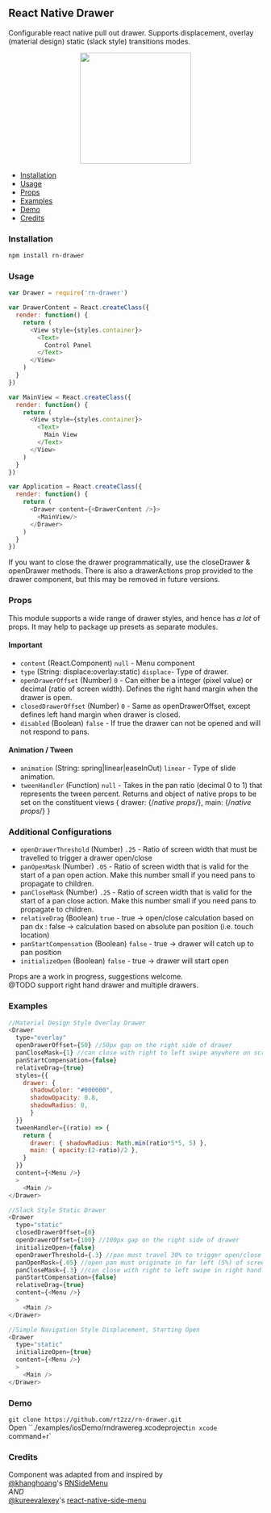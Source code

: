 ## React Native Drawer
Configurable react native pull out drawer. Supports displacement, overlay (material design) static (slack style) transitions modes.

<p align="center">
  <img width="220px" src="https://raw.githubusercontent.com/rt2zz/rn-drawer/master/examples/rn-drawer.gif" />
</p>

- [Installation](#installation)
- [Usage](#usage)
- [Props](#props)
- [Examples](#examples)
- [Demo](#demo)
- [Credits](#credits)

### Installation
```bash
npm install rn-drawer
```

### Usage
```javascript
var Drawer = require('rn-drawer')

var DrawerContent = React.createClass({
  render: function() {
    return (
      <View style={styles.container}>
        <Text>
          Control Panel
        </Text>
      </View>
    )
  }
})

var MainView = React.createClass({
  render: function() {
    return (
      <View style={styles.container}>
        <Text>
          Main View
        </Text>
      </View>
    )
  }
})

var Application = React.createClass({
  render: function() {
    return (
      <Drawer content={<DrawerContent />}>
        <MainView/>
      </Drawer>
    )
  }
})
```

If you want to close the drawer programmatically, use the closeDrawer & openDrawer methods. There is also a drawerActions prop provided to the drawer component, but this may be removed in future versions.

### Props
This module supports a wide range of drawer styles, and hence has *a lot* of props. It may help to package up presets as separate modules.
#### Important
- `content` (React.Component) `null` - Menu component
- `type` (String: displace:overlay:static) `displace`- Type of drawer.
- `openDrawerOffset` (Number) `0` - Can either be a integer (pixel value) or decimal (ratio of screen width). Defines the right hand margin when the drawer is open.
- `closedDrawerOffset` (Number) `0` - Same as openDrawerOffset, except defines left hand margin when drawer is closed.
- `disabled` (Boolean) `false` - If true the drawer can not be opened and will not respond to pans.

#### Animation / Tween
- `animation` (String: spring|linear|easeInOut) `linear` - Type of slide animation.
- `tweenHandler` (Function) `null` - Takes in the pan ratio (decimal 0 to 1) that represents the tween percent. Returns and object of native props to be set on the constituent views { drawer: {/*native props*/}, main: {/*native props*/} }


### Additional Configurations
- `openDrawerThreshold` (Number) `.25` - Ratio of screen width that must be travelled to trigger a drawer open/close
- `panOpenMask` (Number) `.05` - Ratio of screen width that is valid for the start of a pan open action. Make this number small if you need pans to propagate to children.
- `panCloseMask` (Number) `.25` - Ratio of screen width that is valid for the start of a pan close action. Make this number small if you need pans to propagate to children.
- `relativeDrag` (Boolean) `true` - true -> open/close calculation based on pan dx : false -> calculation based on absolute pan position (i.e. touch location)
- `panStartCompensation` (Boolean) `false` - true -> drawer will catch up to pan position
- `initializeOpen` (Boolean) `false` - true -> drawer will start open

Props are a work in progress, suggestions welcome.  
@TODO support right hand drawer and multiple drawers.

### Examples
```js
//Material Design Style Overlay Drawer
<Drawer
  type="overlay"
  openDrawerOffset={50} //50px gap on the right side of drawer
  panCloseMask={1} //can close with right to left swipe anywhere on screen
  panStartCompensation={false}
  relativeDrag={true}
  styles={{
    drawer: {
      shadowColor: "#000000",
      shadowOpacity: 0.8,
      shadowRadius: 0,
      }
  }}
  tweenHandler={(ratio) => {
    return {
      drawer: { shadowRadius: Math.min(ratio*5*5, 5) },
      main: { opacity:(2-ratio)/2 },
    }
  }}
  content={<Menu />}
  >
    <Main />
</Drawer>

//Slack Style Static Drawer
<Drawer
  type="static"
  closedDrawerOffset={0}
  openDrawerOffset={100} //100px gap on the right side of drawer
  initializeOpen={false}
  openDrawerThreshold={.3} //pan must travel 30% to trigger open/close action on release
  panOpenMask={.05} //open pan must originate in far left (5%) of screen
  panCloseMask={.3} //can close with right to left swipe in right hand third of screen
  panStartCompensation={false}
  relativeDrag={true}
  content={<Menu />}
  >
    <Main />
</Drawer>

//Simple Navigation Style Displacement, Starting Open
<Drawer
  type="static"
  initializeOpen={true}
  content={<Menu />}
  >
    <Main />
</Drawer>
```

### Demo
`git clone https://github.com/rt2zz/rn-drawer.git`  
Open ``./examples/iosDemo/rndrawereg.xcodeproject` in xcode  
`command+r`

### Credits
Component was adapted from and inspired by  
[@khanghoang](https://github.com/khanghoang)'s [RNSideMenu](https://github.com/khanghoang/RNSideMenu)  
*AND*  
[@kureevalexey](https://twitter.com/kureevalexey)'s [react-native-side-menu](https://github.com/Kureev/react-native-side-menu)

